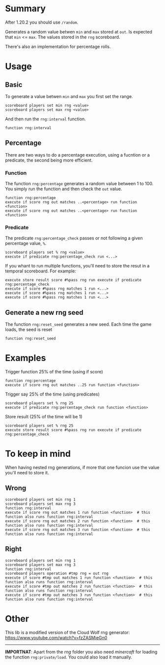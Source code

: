 # Summary

After 1.20.2 you should use `/random`.

Generates a random value betwen `min` and `max` stored at `out`. Is expected that `min` <= `max`. The values stored in the `rng` scoreboard. 

There's also an implementation for percentage rolls.

# Usage
## Basic

To generate a value betwen `min` and `max` you first set the range.

    scoreboard players set min rng <value>
    scoreboard players set max rng <value>

And then run the `rng:interval` function.

    function rng:interval

## Percentage

There are two ways to do a percentage execution, using a fucntion or a predicate, the second being more efficient.

### Function

The function `rng:percentage` generates a random value between 1 to 100. You simply run the function and then check the `out` value.
    
    function rng:percentage
    execute if score rng out matches ..<percentage> run function <function>
    execute if score rng out matches ..<percentage> run function <function>

### Predicate

The predicate `rng:percentage_check` passes or not following a given percentage value, `%`.

    scoreboard players set % rng <value>
    execute if predicate rng:percentage_check run <...>

If you whant to run multiple functions, you'll need to store the resut in a temporal scoreboard. For example:

    execute store result score #%pass rng run execute if predicate rng:percentage_check
    execute if score #%pass rng matches 1 run <...>
    execute if score #%pass rng matches 1 run <...>
    execute if score #%pass rng matches 1 run <...>

## Generate a new rng seed

The function `rng:reset_seed` generates a new seed. Each time the game loads, the seed is reset

    function rng:reset_seed


# Examples

Trigger function 25% of the time (using if score)

    function rng:percentage
    execute if score rng out matches ..25 run function <function>

Trigger say 25% of the time (using predicates)

    scoreboard players set % rng 25
    execute if predicate rng:percentage_check run function <function>

Store result (25% of the time will be 1)

    scoreboard players set % rng 25
    execute store result score #%pass rng run execute if predicate rng:percentage_check

# To keep in mind

When having nested rng generations, if more that one funcion use the value you'll need to store it.

## Wrong

    scoreboard players set min rng 1
    scoreboard players set max rng 3
    function rng:interval
    execute if score rng out matches 1 run function <function>  # this function also runs function rng:interval
    execute if score rng out matches 2 run function <function>  # this function also runs function rng:interval
    execute if score rng out matches 3 run function <function>  # this function also runs function rng:interval

## Right

    scoreboard players set min rng 1
    scoreboard players set max rng 3
    function rng:interval
    scoreboard players operation #tmp rng = out rng
    execute if score #tmp out matches 1 run function <function>  # this function also runs function rng:interval
    execute if score #tmp out matches 2 run function <function>  # this function also runs function rng:interval
    execute if score #tmp out matches 3 run function <function>  # this function also runs function rng:interval


# Other
This lib is a modified version of the Cloud Wolf rng generator: https://www.youtube.com/watch?v=fzZASMieGn0

____

**IMPORTNAT**: Apart from the *rng* folder you also need *minercaft* for loading the function `rng:private/load`. You could also load it manually.
